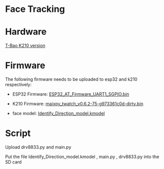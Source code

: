 # Face Tracking

# Hardware

[T-Bao K210 version](https://www.aliexpress.com/item/1005001511367578.html)

# Firmware

The following firmware needs to be uploaded to esp32 and k210 respectively:

- ESP32 Firmware: [ESP32_AT_Firmware_UART1_SGPIO.bin](../../firmware/ESP32_AT_Firmware_UART1_SGPIO.bin)

- K210 Firmware: [maixpy_twatch_v0.6.2-75-g973361c0d-dirty.bin](../..//firmware/maixpy_twatch_v0.6.2-75-g973361c0d-dirty.bin)

- face model: [Identify_Direction_model.kmodel](./Identify_Direction_model.kmodel)

# Script

Upload drv8833.py and main.py

Put the file Identify_Direction_model.kmodel , main.py , drv8833.py into the SD card
